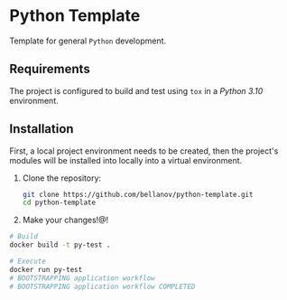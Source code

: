 # Python Template

Template for general `Python` development.

## Requirements

The project is configured to build and test using `tox` in a _Python 3.10_ environment.

## Installation

First, a local project environment needs to be created, then the project's modules will be installed into locally into a virtual environment.

1. Clone the repository:

   ```sh
   git clone https://github.com/bellanov/python-template.git
   cd python-template
   ```

1. Make your changes!@!

```sh
# Build
docker build -t py-test .

# Execute
docker run py-test
# BOOTSTRAPPING application workflow
# BOOTSTRAPPING application workflow COMPLETED
```
